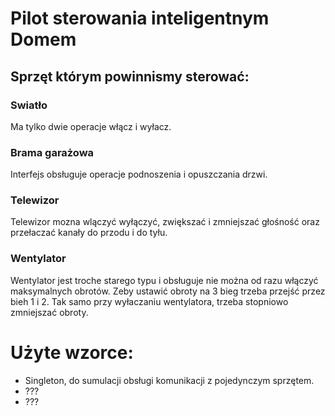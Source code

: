 # Pilot sterowania inteligentnym Domem

## Sprzęt którym powinnismy sterować:

### Swiatło
Ma tylko dwie operacje włącz i wyłacz.

### Brama garażowa
Interfejs obsługuje operacje podnoszenia i opuszczania drzwi. 

### Telewizor
Telewizor mozna wlączyć wyłączyć, zwiększać i zmniejszać głośność oraz przełaczać kanały do przodu i do tyłu.

### Wentylator
Wentylator jest troche starego typu i obsługuje  nie można od razu włączyć maksymalnych obrotów. Zeby ustawić obroty na 3 bieg trzeba przejść przez bieh 1 i 2. Tak samo przy wyłaczaniu wentylatora, trzeba stopniowo zmniejszać obroty.

# Użyte wzorce:
- Singleton, do sumulacji obsługi komunikacji z pojedynczym sprzętem.
- ???
- ???